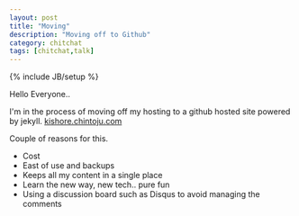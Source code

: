 ```yaml
---
layout: post
title: "Moving"
description: "Moving off to Github"
category: chitchat
tags: [chitchat,talk]
---
```

{% include JB/setup %}

Hello Everyone..

I'm in the process of moving off my hosting to a github hosted site powered by jekyll. <a href="http://kishore.chintoju.com" title="kishore.chintoju.com" target="_blank">kishore.chintoju.com</a>

Couple of reasons for this.

 * Cost
 * East of use and backups
 * Keeps all my content in a single place
 * Learn the new way, new tech.. pure fun
 * Using a discussion board such as Disqus to avoid managing the comments


